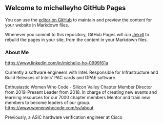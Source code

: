 ## Welcome to michelleyho GitHub Pages

You can use the [editor on GitHub](https://github.com/michelleyho/michelleyho/edit/gh-pages/index.md) to maintain and preview the content for your website in Markdown files.

Whenever you commit to this repository, GitHub Pages will run [Jekyll](https://jekyllrb.com/) to rebuild the pages in your site, from the content in your Markdown files.

### About Me
https://www.linkedin.com/in/michelle-ho-0999161a

Currently a software engineers with Intel.
Responsible for Infrastructure and Build Releases of Intels' PAC cards and OPAE software. 


Enthusiastic Women Who Code - Silicon Valley Chapter Member
Director from 2019-Present
Leader from 2018.
In charge of creating new events and learning resources for our 7000 chapter members
Mentor and train new members to become leaders of our group.
https://www.womenwhocode.com/sv/about

Previously, a ASIC hardware verification engineer at Cisco


